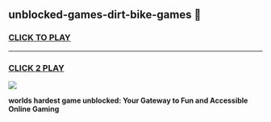 
## unblocked-games-dirt-bike-games 👋
<h3>
<a href="https://premium.freeplayer.one?title=unblocked-games-dirt-bike-games&ref=14F">CLICK TO PLAY</a></h3>
<hr>

<h3>
<a href="https://premium.freeplayer.one?title=unblocked-games-dirt-bike-games&ref=14F">CLICK 2 PLAY</a>
  
</h3>

<a href="https://premium.freeplayer.one?title=unblocked-games-dirt-bike-games&ref=12F/"><img src="https://clearcache.store/games.png"></a>


**worlds hardest game unblocked: Your Gateway to Fun and Accessible Online Gaming**
